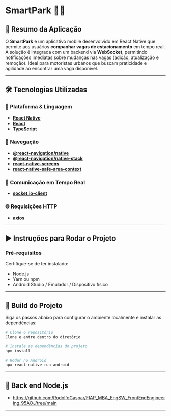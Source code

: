 # SmartPark 🚗📱

## 📝 Resumo da Aplicação

O **SmartPark** é um aplicativo mobile desenvolvido em React Native que permite aos usuários **companhar vagas de estacionamento** em tempo real.  
A solução é integrada com um backend via **WebSocket**, permitindo notificações imediatas sobre mudanças nas vagas (adição, atualização e remoção).
Ideal para motoristas urbanos que buscam praticidade e agilidade ao encontrar uma vaga disponível.

---

## 🛠️ Tecnologias Utilizadas

### 📱 Plataforma & Linguagem
- **[React Native](https://reactnative.dev/)**
- **[React](https://reactjs.org/)**
- **[TypeScript](https://www.typescriptlang.org/)**

### 🧭 Navegação
- **[@react-navigation/native](https://reactnavigation.org/)** 
- **[@react-navigation/native-stack](https://reactnavigation.org/docs/native-stack-navigator/)**
- **[react-native-screens](https://github.com/software-mansion/react-native-screens)**
- **[react-native-safe-area-context](https://github.com/th3rdwave/react-native-safe-area-context)**

### 🔌 Comunicação em Tempo Real
- **[socket.io-client](https://socket.io/docs/v4/client-api/)**

### 🌐 Requisições HTTP
- **[axios](https://axios-http.com/)**

---

## ▶️ Instruções para Rodar o Projeto

### Pré-requisitos

Certifique-se de ter instalado:
- Node.js
- Yarn ou npm
- Android Studio / Emulador / Dispositivo físico

---

## 🔧 Build do Projeto

Siga os passos abaixo para configurar o ambiente localmente e instalar as dependências:

```bash
# Clone o repositório
Clone e entre dentro do diretório

# Instale as dependências do projeto
npm install

# Rodar no Android
npx react-native run-android
```
---

## 🔧 Back end Node.js
- https://github.com/RodolfoGaspar/FIAP_MBA_EngSW_FrontEndEngineering_95AOJ/tree/main

---
